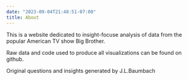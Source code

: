 ```yaml
---
date: "2023-09-04T21:48:51-07:00"
title: About
---
```


This is a website dedicated to insight-focuse analysis of data from the popular American TV show Big Brother.

Raw data and code used to produce all visualizations can be found on github. 

Original questions and insights generated by J.L.Baumbach 

